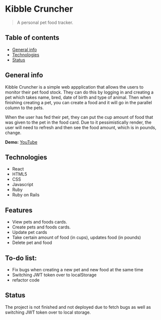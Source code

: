 # Kibble Cruncher
> A personal pet food tracker. 

## Table of contents
* [General info](#general-info)
* [Technologies](#technologies)
* [Status](#status)

## General info
Kibble Cruncher is a simple web appplication that allows the users to monitor their pet food stock. They can do this by logging in and creating a pet which takes name, bred, date of birth and type of animal. Then when finishing creating a pet, you can create a food and it will go in the parallel column to the pets. 

When the user has fed their pet, they can put the cup amount of food that was given to the pet in the food card. Due to it pessimistically render, the user will need to refresh and then see the food amount, which is in pounds,
change. 

**Demo:** [YouTube]()

## Technologies
* React
* HTML5
* CSS
* Javascript
* Ruby 
* Ruby on Rails

## Features
* View pets and foods cards.
* Create pets and foods cards.
* Update pet cards
* Take certain amount of food (in cups), updates food (in pounds)
* Delete pet and food

## To-do list:
* Fix bugs when creating a new pet and new food at the same time
* Switching JWT token over to localStorage
* refactor code

## Status
The project is not finished and not deployed due to fetch bugs as well as switching JWT token over to local storage. 
